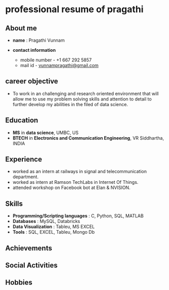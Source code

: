 # professional resume of pragathi

## About me

* **name** : Pragathi Vunnam
* **contact information** 

    * mobile number - +1 667 292 5857
    * mail id - vunnampragathi@gmail.com
    
## career objective
* To work in an challenging and research oriented environment that will allow me to use my problem solving skills and attention to detail to further develop my abilities in the filed of data science.

## Education
* **MS** in **data science**, UMBC, US
* **BTECH** in **Electronics and Communication Engineering**, VR Siddhartha, INDIA

## Experience
* worked as an intern at railways in signal and telecommunication department.
* worked as intern at Ramson TechLabs in Internet Of Things.
* attended workshop on Facebook bot at Elan & NVISION.

## Skills
* **Programming/Scripting languages** : C, Python, SQL, MATLAB
* **Databases** : MySQL, Databricks
* **Data Visualization** : Tableu, MS EXCEL
* **Tools** : SQL, EXCEL, Tableu, Mongo Db


## Achievements

## Social Activities

## Hobbies
